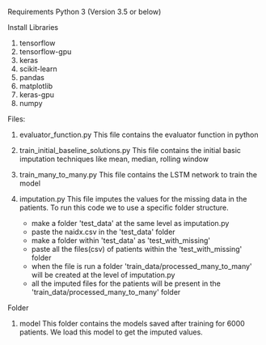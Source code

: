 Requirements
Python 3 (Version 3.5 or below)

Install Libraries
1. tensorflow
2. tensorflow-gpu
3. keras
4. scikit-learn
5. pandas
6. matplotlib
7. keras-gpu
8. numpy 


Files:

1. evaluator_function.py
This file contains the evaluator function in python

2. train_initial_baseline_solutions.py
This file contains the initial basic imputation techniques like mean, median, rolling window

3. train_many_to_many.py
This file contains the LSTM network to train the model

4. imputation.py
This file imputes the values for the missing data in the patients.
To run this code we to use a specific folder structure.
	- make a folder 'test_data' at the same level as imputation.py
	- paste the naidx.csv in the 'test_data' folder
	- make a folder within 'test_data' as 'test_with_missing'
	- paste all the files(csv) of patients within the 'test_with_missing' folder
	- when the file is run a folder 'train_data/processed_many_to_many' will be created at the level of imputation.py
	- all the imputed files for the patients will be present in the 'train_data/processed_many_to_many' folder


Folder

1. model
This folder contains the models saved after training for 6000 patients.
We load this model to get the imputed values.

